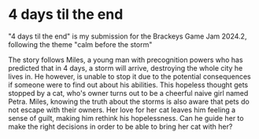 # 4 days til the end
 "4 days til the end" is my submission for the Brackeys Game Jam 2024.2, following the theme "calm before the storm"

The story follows Miles, a young man with precognition powers who has predicted that in 4 days, a storm will arrive, destroying the whole city he lives in. He however, is unable to stop it due to the potential consequences if someone were to find out about his abilities. This hopeless thought gets stopped by a cat, who's owner turns out to be a cheerful naive girl named Petra. Miles, knowing the truth about the storms is also aware that pets do not escape with their owners. Her love for her cat leaves him feeling a sense of guilt, making him rethink his hopelessness. Can he guide her to make the right decisions in order to be able to bring her cat with her?
